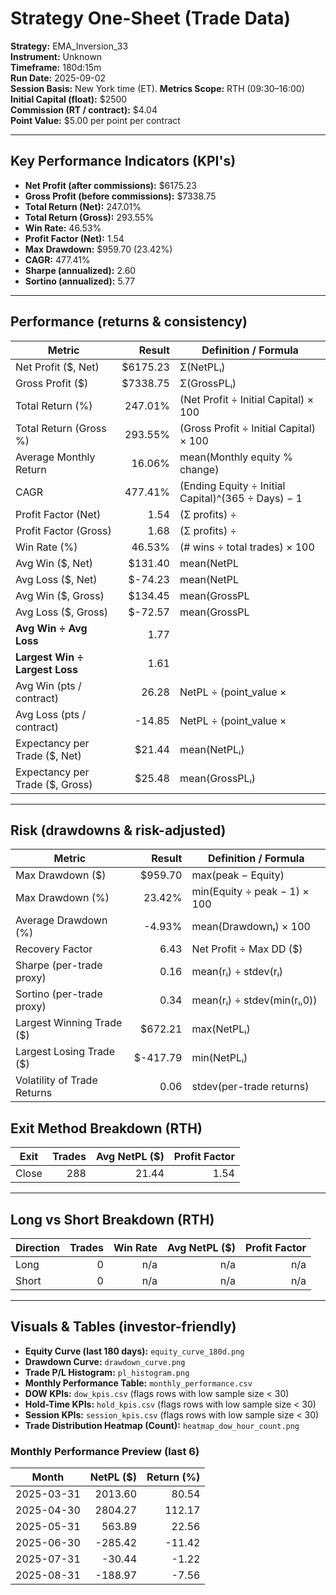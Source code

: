 
# Strategy One-Sheet (Trade Data)

**Strategy:** EMA_Inversion_33  
**Instrument:** Unknown  
**Timeframe:** 180d:15m  
**Run Date:** 2025-09-02  
**Session Basis:** New York time (ET). **Metrics Scope:** RTH (09:30–16:00)  
**Initial Capital (float):** $2500  
**Commission (RT / contract):** $4.04  
**Point Value:** $5.00 per point per contract

---

## Key Performance Indicators (KPI's)
- **Net Profit (after commissions):** $6175.23
- **Gross Profit (before commissions):** $7338.75
- **Total Return (Net):** 247.01%
- **Total Return (Gross):** 293.55%
- **Win Rate:** 46.53%
- **Profit Factor (Net):** 1.54
- **Max Drawdown:** $959.70 (23.42%)
- **CAGR:** 477.41%
- **Sharpe (annualized):** 2.60
- **Sortino (annualized):** 5.77

---

## Performance (returns & consistency)
| Metric | Result | Definition / Formula |
|---|---:|---|
| Net Profit ($, Net) | $6175.23 | Σ(NetPLᵢ) |
| Gross Profit ($) | $7338.75 | Σ(GrossPLᵢ) |
| Total Return (%) | 247.01% | (Net Profit ÷ Initial Capital) × 100 |
| Total Return (Gross %) | 293.55% | (Gross Profit ÷ Initial Capital) × 100 |
| Average Monthly Return | 16.06% | mean(Monthly equity % change) |
| CAGR | 477.41% | (Ending Equity ÷ Initial Capital)^(365 ÷ Days) − 1 |
| Profit Factor (Net) | 1.54 | (Σ profits) ÷ |Σ losses| |
| Profit Factor (Gross) | 1.68 | (Σ profits) ÷ |Σ losses| |
| Win Rate (%) | 46.53% | (# wins ÷ total trades) × 100 |
| Avg Win ($, Net) | $131.40 | mean(NetPL | NetPL>0) |
| Avg Loss ($, Net) | $-74.23 | mean(NetPL | NetPL<0) |
| Avg Win ($, Gross) | $134.45 | mean(GrossPL | GrossPL>0) |
| Avg Loss ($, Gross) | $-72.57 | mean(GrossPL | GrossPL<0) |
| **Avg Win ÷ Avg Loss** | 1.77 | |Avg Win| ÷ |Avg Loss| (Net) |
| **Largest Win ÷ Largest Loss** | 1.61 | |Largest Win| ÷ |Largest Loss| (Net) |
| Avg Win (pts / contract) | 26.28 | NetPL ÷ (point_value × |Qty|) |
| Avg Loss (pts / contract) | -14.85 | NetPL ÷ (point_value × |Qty|) |
| Expectancy per Trade ($, Net) | $21.44 | mean(NetPLᵢ) |
| Expectancy per Trade ($, Gross) | $25.48 | mean(GrossPLᵢ) |

---

## Risk (drawdowns & risk-adjusted)
| Metric | Result | Definition / Formula |
|---|---:|---|
| Max Drawdown ($) | $959.70 | max(peak − Equity) |
| Max Drawdown (%) | 23.42% | min(Equity ÷ peak − 1) × 100 |
| Average Drawdown (%) | -4.93% | mean(Drawdownₜ) × 100 |
| Recovery Factor | 6.43 | Net Profit ÷ Max DD ($) |
| Sharpe (per-trade proxy) | 0.16 | mean(rᵢ) ÷ stdev(rᵢ) |
| Sortino (per-trade proxy) | 0.34 | mean(rᵢ) ÷ stdev(min(rᵢ,0)) |
| Largest Winning Trade ($) | $672.21 | max(NetPLᵢ) |
| Largest Losing Trade ($) | $-417.79 | min(NetPLᵢ) |
| Volatility of Trade Returns | 0.06 | stdev(per-trade returns) |

## Exit Method Breakdown (RTH)
| Exit | Trades | Avg NetPL ($) | Profit Factor |
|---|---:|---:|---:|
| Close | 288 | 21.44 | 1.54 |

---

## Long vs Short Breakdown (RTH)
| Direction | Trades | Win Rate | Avg NetPL ($) | Profit Factor |
|---|---:|---:|---:|---:|
| Long | 0 | n/a | n/a | n/a |
| Short | 0 | n/a | n/a | n/a |

---

## Visuals & Tables (investor-friendly)
- **Equity Curve (last 180 days):** `equity_curve_180d.png`
- **Drawdown Curve:** `drawdown_curve.png`
- **Trade P/L Histogram:** `pl_histogram.png`
- **Monthly Performance Table:** `monthly_performance.csv`
- **DOW KPIs:** `dow_kpis.csv` (flags rows with low sample size < 30)
- **Hold-Time KPIs:** `hold_kpis.csv` (flags rows with low sample size < 30)
- **Session KPIs:** `session_kpis.csv` (flags rows with low sample size < 30)
- **Trade Distribution Heatmap (Count):** `heatmap_dow_hour_count.png`

### Monthly Performance Preview (last 6)
| Month | NetPL ($) | Return (%) |
|---|---:|---:|
| 2025-03-31 | 2013.60 | 80.54 |
| 2025-04-30 | 2804.27 | 112.17 |
| 2025-05-31 | 563.89 | 22.56 |
| 2025-06-30 | -285.42 | -11.42 |
| 2025-07-31 | -30.44 | -1.22 |
| 2025-08-31 | -188.97 | -7.56 |
